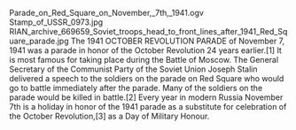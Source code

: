 Parade_on_Red_Square_on_November,_7th,_1941.ogv Stamp_of_USSR_0973.jpg RIAN_archive_669659_Soviet_troops_head_to_front_lines_after_1941_Red_Square_parade.jpg The 1941 OCTOBER REVOLUTION PARADE of November 7, 1941 was a parade in honor of the October Revolution 24 years earlier.[1] It is most famous for taking place during the Battle of Moscow. The General Secretary of the Communist Party of the Soviet Union Joseph Stalin delivered a speech to the soldiers on the parade on Red Square who would go to battle immediately after the parade. Many of the soldiers on the parade would be killed in battle.[2] Every year in modern Russia November 7th is a holiday in honor of the 1941 parade as a substitute for celebration of the October Revolution,[3] as a Day of Military Honour.
